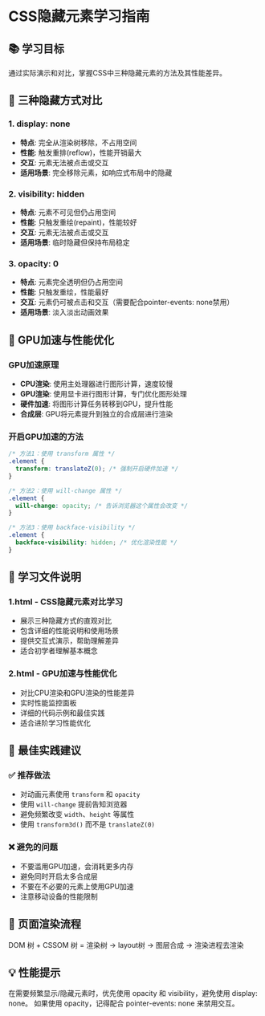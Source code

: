 # CSS隐藏元素学习指南

## 📚 学习目标

通过实际演示和对比，掌握CSS中三种隐藏元素的方法及其性能差异。

## 🎯 三种隐藏方式对比

### 1. display: none

- **特点**: 完全从渲染树移除，不占用空间
- **性能**: 触发重排(reflow)，性能开销最大
- **交互**: 元素无法被点击或交互
- **适用场景**: 完全移除元素，如响应式布局中的隐藏

### 2. visibility: hidden  

- **特点**: 元素不可见但仍占用空间
- **性能**: 只触发重绘(repaint)，性能较好
- **交互**: 元素无法被点击或交互
- **适用场景**: 临时隐藏但保持布局稳定

### 3. opacity: 0

- **特点**: 元素完全透明但仍占用空间
- **性能**: 只触发重绘，性能最好
- **交互**: 元素仍可被点击和交互（需要配合pointer-events: none禁用）
- **适用场景**: 淡入淡出动画效果

## 🚀 GPU加速与性能优化

### GPU加速原理

- **CPU渲染**: 使用主处理器进行图形计算，速度较慢
- **GPU渲染**: 使用显卡进行图形计算，专门优化图形处理
- **硬件加速**: 将图形计算任务转移到GPU，提升性能
- **合成层**: GPU将元素提升到独立的合成层进行渲染

### 开启GPU加速的方法

```css
/* 方法1：使用 transform 属性 */
.element {
  transform: translateZ(0); /* 强制开启硬件加速 */
}

/* 方法2：使用 will-change 属性 */
.element {
  will-change: opacity; /* 告诉浏览器这个属性会改变 */
}

/* 方法3：使用 backface-visibility */
.element {
  backface-visibility: hidden; /* 优化渲染性能 */
}
```

## 📖 学习文件说明

### 1.html - CSS隐藏元素对比学习

- 展示三种隐藏方式的直观对比
- 包含详细的性能说明和使用场景
- 提供交互式演示，帮助理解差异
- 适合初学者理解基本概念

### 2.html - GPU加速与性能优化

- 对比CPU渲染和GPU渲染的性能差异
- 实时性能监控面板
- 详细的代码示例和最佳实践
- 适合进阶学习性能优化

## 🎨 最佳实践建议

### ✅ 推荐做法

- 对动画元素使用 `transform` 和 `opacity`
- 使用 `will-change` 提前告知浏览器
- 避免频繁改变 `width`、`height` 等属性
- 使用 `transform3d()` 而不是 `translateZ(0)`

### ❌ 避免的问题

- 不要滥用GPU加速，会消耗更多内存
- 避免同时开启太多合成层
- 不要在不必要的元素上使用GPU加速
- 注意移动设备的性能限制

## 🔄 页面渲染流程

DOM 树 + CSSOM 树 = 渲染树 → layout树 → 图层合成 → 渲染进程去渲染

## 💡 性能提示

在需要频繁显示/隐藏元素时，优先使用 opacity 和 visibility，避免使用 display: none。
如果使用 opacity，记得配合 pointer-events: none 来禁用交互。
